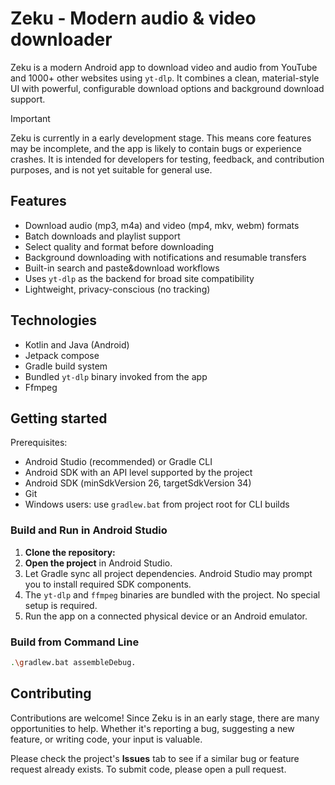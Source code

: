 # Zeku - Modern audio & video downloader
Zeku is a modern Android app to download video and audio from YouTube and 1000\+ other websites using `yt-dlp`. It combines a clean, material-style UI with powerful, configurable download options and background download support.

> [!IMPORTANT]
> Zeku is currently in a early development stage. This means core features may be incomplete,
> and the app is likely to contain bugs or experience crashes. It is intended for developers 
> for testing, feedback, and contribution purposes, and is not yet suitable for general use.
>


## Features

- Download audio (mp3, m4a) and video (mp4, mkv, webm) formats
- Batch downloads and playlist support
- Select quality and format before downloading
- Background downloading with notifications and resumable transfers
- Built-in search and paste\&download workflows
- Uses `yt-dlp` as the backend for broad site compatibility
- Lightweight, privacy-conscious (no tracking)

## Technologies

- Kotlin and Java (Android)
- Jetpack compose
- Gradle build system
- Bundled `yt-dlp` binary invoked from the app
- Ffmpeg





## Getting started

Prerequisites:
- Android Studio (recommended) or Gradle CLI
- Android SDK with an API level supported by the project
- Android SDK (minSdkVersion 26, targetSdkVersion 34)
- Git
- Windows users: use `gradlew.bat` from project root for CLI builds

### Build and Run in Android Studio
1.  **Clone the repository:**
2.  **Open the project** in Android Studio.
3.  Let Gradle sync all project dependencies. Android Studio may prompt you to install required SDK components.
4.  The `yt-dlp` and `ffmpeg` binaries are bundled with the project. No special setup is required.
5.  Run the app on a connected physical device or an Android emulator.



### Build from Command Line
```bash
.\gradlew.bat assembleDebug.
```

## Contributing

Contributions are welcome! Since Zeku is in an early stage, there are many opportunities to help. Whether it's reporting a bug, suggesting a new feature, or writing code, your input is valuable.

Please check the project's **Issues** tab to see if a similar bug or feature request already exists. To submit code, please open a pull request.
